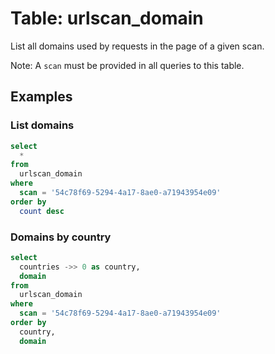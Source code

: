 # Table: urlscan_domain

List all domains used by requests in the page of a given scan.

Note: A `scan` must be provided in all queries to this table.

## Examples

### List domains

```sql
select
  *
from
  urlscan_domain
where
  scan = '54c78f69-5294-4a17-8ae0-a71943954e09'
order by
  count desc
```

### Domains by country

```sql
select
  countries ->> 0 as country,
  domain
from
  urlscan_domain
where
  scan = '54c78f69-5294-4a17-8ae0-a71943954e09'
order by
  country,
  domain
```
